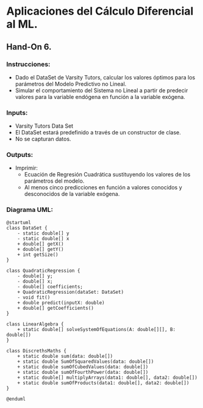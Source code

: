 # Aplicaciones del Cálculo Diferencial al ML.
## Hand-On 6.
### Instrucciones:
- Dado el DataSet de  Varsity Tutors, calcular los valores óptimos para los parámetros del Modelo Predictivo no Lineal.
- Simular el comportamiento del Sistema no Lineal a partir de predecir valores para la variable endógena en función a la variable exógena.

### Inputs:
- Varsity Tutors Data Set
- El DataSet estará predefinido a través de un constructor de clase.
- No se capturan datos.

### Outputs:
- Imprimir:
    - Ecuación de Regresión Cuadrática sustituyendo los valores de los parámetros del modelo.
    - Al menos cinco predicciones en función a valores conocidos y desconocidos de la variable exógena. 

### Diagrama UML:
```plantuml
@startuml
class DataSet {
    - static double[] y
    - static double[] x
    + double[] getX()
    + double[] getY()
    + int getSize()
}

class QuadraticRegression {
    - double[] y;
    - double[] x;
    - double[] coefficients;
    + QuadraticRegression(dataSet: DataSet)
    - void fit()
    + double predict(inputX: double)
    + double[] getCoefficients()
}

class LinearAlgebra {
    + static double[] solveSystemOfEquations(A: double[][], B: double[])
}

class DiscrethsMaths {
    + static double sum(data: double[])
    + static double SumOfSquaredValues(data: double[])
    + static double sumOfCubedValues(data: double[])
    + static double sumOfFourthPower(data: double[])
    + static double[] multiplyArrays(data1: double[], data2: double[])
    + static double sumOfProducts(data1: double[], data2: double[])
}

@enduml